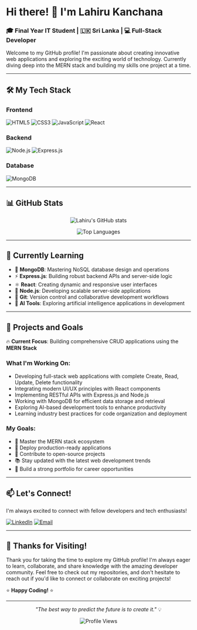 # Hi there! 👋 I'm Lahiru Kanchana

### 🎓 Final Year IT Student | 🇱🇰 Sri Lanka | 💻 Full-Stack Developer

Welcome to my GitHub profile! I'm passionate about creating innovative web applications and exploring the exciting world of technology. Currently diving deep into the MERN stack and building my skills one project at a time.

---

## 🛠️ **My Tech Stack**

### Frontend
![HTML5](https://img.shields.io/badge/HTML5-E34F26?style=for-the-badge&logo=html5&logoColor=white)
![CSS3](https://img.shields.io/badge/CSS3-1572B6?style=for-the-badge&logo=css3&logoColor=white)
![JavaScript](https://img.shields.io/badge/JavaScript-F7DF1E?style=for-the-badge&logo=javascript&logoColor=black)
![React](https://img.shields.io/badge/React-20232A?style=for-the-badge&logo=react&logoColor=61DAFB)

### Backend
![Node.js](https://img.shields.io/badge/Node.js-43853D?style=for-the-badge&logo=node.js&logoColor=white)
![Express.js](https://img.shields.io/badge/Express.js-404D59?style=for-the-badge&logo=express&logoColor=white)

### Database
![MongoDB](https://img.shields.io/badge/MongoDB-4EA94B?style=for-the-badge&logo=mongodb&logoColor=white)

---

## 📊 **GitHub Stats**

<div align="center">
  
![Lahiru's GitHub stats](https://github-readme-stats.vercel.app/api?username=YOUR_USERNAME&show_icons=true&theme=dark&count_private=true)

![Top Languages](https://github-readme-stats.vercel.app/api/top-langs/?username=YOUR_USERNAME&layout=compact&theme=dark)

</div>

---

## 🌱 **Currently Learning**

- 🍃 **MongoDB**: Mastering NoSQL database design and operations
- ⚡ **Express.js**: Building robust backend APIs and server-side logic
- ⚛️ **React**: Creating dynamic and responsive user interfaces
- 🚀 **Node.js**: Developing scalable server-side applications
- 🔧 **Git**: Version control and collaborative development workflows
- 🤖 **AI Tools**: Exploring artificial intelligence applications in development

---

## 🎯 **Projects and Goals**

🔥 **Current Focus**: Building comprehensive CRUD applications using the **MERN Stack**

### What I'm Working On:
- Developing full-stack web applications with complete Create, Read, Update, Delete functionality
- Integrating modern UI/UX principles with React components
- Implementing RESTful APIs with Express.js and Node.js
- Working with MongoDB for efficient data storage and retrieval
- Exploring AI-based development tools to enhance productivity
- Learning industry best practices for code organization and deployment

### My Goals:
- 🎯 Master the MERN stack ecosystem
- 🚀 Deploy production-ready applications
- 🤝 Contribute to open-source projects
- 📚 Stay updated with the latest web development trends
- 💼 Build a strong portfolio for career opportunities

---

## 📫 **Let's Connect!**

I'm always excited to connect with fellow developers and tech enthusiasts!

[![LinkedIn](https://img.shields.io/badge/LinkedIn-0077B5?style=for-the-badge&logo=linkedin&logoColor=white)](https://linkedin.com/in/YOUR_LINKEDIN_USERNAME)
[![Email](https://img.shields.io/badge/Email-D14836?style=for-the-badge&logo=gmail&logoColor=white)](mailto:your.email@example.com)

---

## 🙏 **Thanks for Visiting!**

Thank you for taking the time to explore my GitHub profile! I'm always eager to learn, collaborate, and share knowledge with the amazing developer community. Feel free to check out my repositories, and don't hesitate to reach out if you'd like to connect or collaborate on exciting projects!

⭐ **Happy Coding!** ⭐

---

<div align="center">
  
*"The best way to predict the future is to create it."* 💡

![Profile Views](https://komarev.com/ghpvc/?username=YOUR_USERNAME&color=blue&style=flat-square)

</div>
